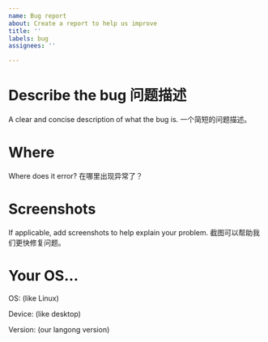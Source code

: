 ```yaml
---
name: Bug report
about: Create a report to help us improve
title: ''
labels: bug
assignees: ''

---
```


# Describe the bug 问题描述

A clear and concise description of what the bug is.
一个简短的问题描述。

# Where 

Where does it error?
在哪里出现异常了？

# Screenshots
If applicable, add screenshots to help explain your problem.
截图可以帮助我们更快修复问题。

# Your OS...

OS: (like Linux)

Device: (like desktop)

Version: (our langong version)
